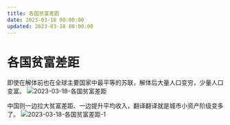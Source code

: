 ```yaml
---
title: 各国贫富差距
date: 2023-03-18 00:00:00
updated: 2023-03-18 00:00:00
---
```


# 各国贫富差距

即使在解体前也在全球主要国家中最平等的苏联，解体后大量人口变穷，少量人口变富。
![2023-03-18-各国贫富差距](assets/2023-03-18-各国贫富差距.jpeg)

中国则一边拉大贫富差距、一边提升平均收入，翻译翻译就是城市小资产阶级变多了。
![2023-03-18-各国贫富差距-1](assets/2023-03-18-各国贫富差距-1.jpeg)

